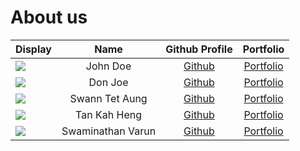 # About us

Display | Name | Github Profile | Portfolio 
--------|:----:|:--------------:|:---------:
![](https://via.placeholder.com/100.png?text=Photo) | John Doe | [Github](https://github.com/DJ-Tan) | [Portfolio](docs/team/johndoe.md)
![](https://via.placeholder.com/100.png?text=Photo) | Don Joe | [Github](https://github.com/) | [Portfolio](docs/team/johndoe.md)
![](https://via.placeholder.com/100.png?text=Photo) | Swann Tet Aung | [Github](https://github.com/STAung07) | [Portfolio](docs/team/johndoe.md)
![](https://via.placeholder.com/100.png?text=Photo) | Tan Kah Heng | [Github](https://github.com/kahhe) | [Portfolio](docs/team/johndoe.md)
![](https://avatars.githubusercontent.com/u/85042815?v=4) | Swaminathan Varun | [Github](https://github.com/flerovious) | [Portfolio](docs/team/johndoe.md)
